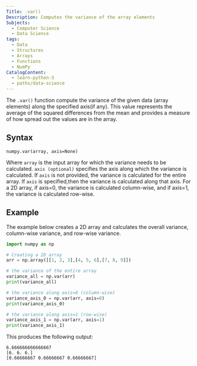 ```yaml
---
Title: .var()
Description: Computes the variance of the array elements
Subjects:
  - Computer Science
  - Data Science
tags:
  - Data
  - Structures
  - Arrays
  - Functions
  - NumPy
CatalogContent:
  - learn-python-3
  - paths/data-science
---
```


The `.var()` function compute the variance of the given data (array elements) along the specified axis(if any). This value represents the average of the squared differences from the mean and provides a measure of how spread out the values are in the array.

## Syntax

```pseudo
numpy.var(array, axis=None)
```

Where `array` is the input array for which the variance needs to be calculated. `axis (optional)` specifies the axis along which the variance is calculated. If `axis` is not provided, the variance is calculated for the entire array. If `axis` is specified,then the variance is calculated along that axis. For a 2D array, if axis=0, the variance is calculated column-wise, and if axis=1, the variance is calculated row-wise.

## Example

The example below creates a 2D array and calculates the overall variance, column-wise variance, and row-wise variance.

```py
import numpy as np

# Creating a 2D array
arr = np.array([[1, 2, 3],[4, 5, 6],[7, 8, 9]])

# the variance of the entire array
variance_all = np.var(arr)
print(variance_all)

# the variance along axis=0 (column-wise)
variance_axis_0 = np.var(arr, axis=0)
print(variance_axis_0)

# the variance along axis=1 (row-wise)
variance_axis_1 = np.var(arr, axis=1)
print(variance_axis_1)
```

This produces the following output:

```shell
6.666666666666667  
[6. 6. 6.]  
[0.66666667 0.66666667 0.66666667]
```
